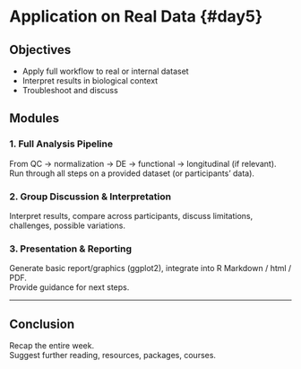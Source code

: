 # Application on Real Data {#day5}

## Objectives

- Apply full workflow to real or internal dataset  
- Interpret results in biological context  
- Troubleshoot and discuss  

## Modules

### 1. Full Analysis Pipeline

From QC → normalization → DE → functional → longitudinal (if relevant).  
Run through all steps on a provided dataset (or participants’ data).

### 2. Group Discussion & Interpretation

Interpret results, compare across participants, discuss limitations, challenges, possible variations.

### 3. Presentation & Reporting

Generate basic report/graphics (ggplot2), integrate into R Markdown / html / PDF.  
Provide guidance for next steps.

---

## Conclusion

Recap the entire week.  
Suggest further reading, resources, packages, courses.
